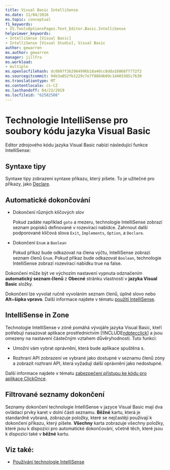 ```yaml
---
title: Visual Basic IntelliSense
ms.date: 11/04/2016
ms.topic: conceptual
f1_keywords:
- VS.ToolsOptionsPages.Text_Editor.Basic.IntelliSense
helpviewer_keywords:
- IntelliSense [Visual Basic]
- IntelliSense [Visual Studio], Visual Basic
author: gewarren
ms.author: gewarren
manager: jillfra
ms.workload:
- multiple
ms.openlocfilehash: dc0897f3b2964996b18a40cc8dda16068ff772f2
ms.sourcegitcommit: 94b3a052fb1229c7e7f8804b09c1d403385c7630
ms.translationtype: MT
ms.contentlocale: cs-CZ
ms.lasthandoff: 04/23/2019
ms.locfileid: "62582508"
---
```

# <a name="intellisense-for-visual-basic-code-files"></a>Technologie IntelliSense pro soubory kódu jazyka Visual Basic

Editor zdrojového kódu jazyka Visual Basic nabízí následující funkce IntelliSense:

## <a name="syntax-tips"></a>Syntaxe tipy

Syntaxe tipy zobrazení syntaxe příkazu, který píšete. To je užitečné pro příkazy, jako [Declare](/dotnet/visual-basic/language-reference/statements/declare-statement).

## <a name="automatic-completion"></a>Automatické dokončování

- Dokončení různých klíčových slov

     Pokud zadáte například `goto` a mezeru, technologie IntelliSense zobrazí seznam popisků definované v rozevírací nabídce. Zahrnout další podporované klíčová slova `Exit`, `Implements`, `Option`, a `Declare`.

- Dokončení `Enum` a `Boolean`

    Pokud příkaz bude odkazovat na člena výčtu, IntelliSense zobrazí seznam členů `Enum`. Pokud příkaz bude odkazovat `Boolean`, technologie IntelliSense zobrazí rozevírací nabídku true na false.

Dokončení může být ve výchozím nastavení vypnuta odznačením **automatický seznam členů** z **Obecné** stránku vlastností v **jazyka Visual Basic** složky.

Dokončení lze vyvolat ručně vyvoláním seznam členů, úplné slovo nebo **Alt**+**šipka vpravo**. Další informace najdete v tématu [použití IntelliSense](../ide/using-intellisense.md).

## <a name="intellisense-in-zone"></a>IntelliSense in Zone

Technologie IntelliSense v zóně pomáhá vývojáře jazyka Visual Basic, kteří potřebují nasazovat aplikace prostřednictvím [!INCLUDE[ndptecclick](../deployment/includes/ndptecclick_md.md)] a jsou omezeny na nastavení částečným vztahem důvěryhodnosti. Tuto funkci:

- Umožní vám vybrat oprávnění, která bude aplikace spuštěna s.

- Rozhraní API zobrazení ve vybrané jako dostupné v seznamu členů zóny a zobrazit rozhraní API, která vyžadují další oprávnění jako nedostupné.

Další informace najdete v tématu [zabezpečení přístupu ke kódu pro aplikace ClickOnce](../deployment/code-access-security-for-clickonce-applications.md).

## <a name="filtered-completion-lists"></a>Filtrované seznamy dokončení

Seznamy dokončení technologie IntelliSense v jazyce Visual Basic mají dva ovládací prvky karet v dolní části seznamu. **Běžné** kartu, která je standardně vybraná, zobrazuje položky, které se nejčastěji používají k dokončení příkazu, který píšete. **Všechny** karta zobrazuje všechny položky, které jsou k dispozici pro automatické dokončování, včetně těch, které jsou k dispozici také v **běžné** kartu.

## <a name="see-also"></a>Viz také:

- [Používání technologie IntelliSense](../ide/using-intellisense.md)
